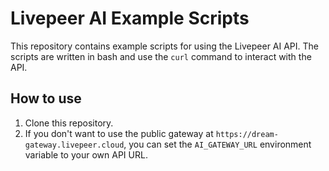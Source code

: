 # Livepeer AI Example Scripts

This repository contains example scripts for using the Livepeer AI API. The scripts are written in bash and use the `curl` command to interact with the API.

## How to use

1. Clone this repository.
2. If you don't want to use the public gateway at `https://dream-gateway.livepeer.cloud`, you can set the `AI_GATEWAY_URL` environment variable to your own API URL.
